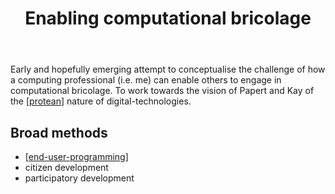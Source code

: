 ﻿---
backlinks:
- title: Bricolage
  url: /sense/Bricolage/bricolage.html
tags:
- bricolage
- affordances
title: Enabling computational bricolage
type: note
---
Early and hopefully emerging attempt to conceptualise the challenge of how a computing professional (i.e. me) can enable others to engage in computational bricolage. To work towards the vision of Papert and Kay of the [[protean]] nature of digital-technologies.

## Broad methods 

- [[end-user-programming]]
- citizen development
- participatory development


[//begin]: # "Autogenerated link references for markdown compatibility"
[protean]: ../concepts/protean "Protean"
[end-user-programming]: end-user-programming "End-user programming"
[//end]: # "Autogenerated link references"